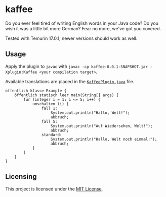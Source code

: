 # kaffee

Do you ever feel tired of writing English words in your Java code?
Do you wish it was a little bit more German?
Fear no more, we've got you covered.

Tested with Temurin 17.0.1, newer versions should work as well.

## Usage

Apply the plugin to `javac` with `javac -cp kaffee-0.0.1-SNAPSHOT.jar -Xplugin:Kaffee <your compilation target>`.

Available translations are placed in the [`KaffeePlugin.java`](https://github.com/zlataovce/kaffee/tree/master/src/main/java/me/kcra/kaffee/KaffeePlugin.java#L28) file.

```
öffentlich klasse Example {
    öffentlich statisch leer main(String[] args) {
        für (integer i = 1; i <= 5; i++) {
            umschalten (i) {
                fall 1:
                    System.out.println("Hallo, Welt!");
                    abbruch;
                fall 5:
                    System.out.println("Auf Wiedersehen, Welt!");
                    abbruch;
                standard:
                    System.out.println("Hallo, Welt noch einmal!");
                    abbruch;
            }
        }
    }
}
```

## Licensing

This project is licensed under the [MIT License](https://github.com/zlataovce/kaffee/tree/master/LICENSE).
